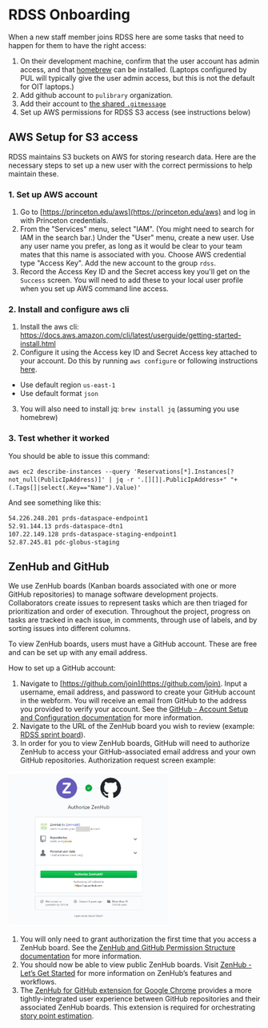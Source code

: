 # RDSS Onboarding

When a new staff member joins RDSS here are some tasks that need to happen for them to have the right access:

1. On their development machine, confirm that the user account has admin access, and that [homebrew](https://brew.sh/) can be installed. (Laptops configured by PUL will typically give the user admin access, but this is not the default for OIT laptops.)
1. Add github account to `pulibrary` organization.
1. Add their account to [the shared `.gitmessage`](https://github.com/pulibrary/pul-the-hard-way/blob/main/gitmessage.md)
1. Set up AWS permissions for RDSS S3 access (see instructions below)

## AWS Setup for S3 access

RDSS maintains S3 buckets on AWS for storing research data. Here are the necessary steps to set up a new user with the correct permissions to help maintain these.

### 1. Set up AWS account

1. Go to [https://princeton.edu/aws](https://princeton.edu/aws) and log in with Princeton credentials.
2. From the "Services" menu, select "IAM". (You might need to search for IAM in the search bar.) Under the "User" menu, create a new user. Use any user name you prefer, as long as it would be clear to your team mates that this name is associated with you. Choose AWS credential type "Access Key". Add the new account to the group `rdss`.
3. Record the Access Key ID and the Secret access key you'll get on the `Success` screen. You will need to add these to your local user profile when you set up AWS command line access.

### 2. Install and configure aws cli

1. Install the aws cli: https://docs.aws.amazon.com/cli/latest/userguide/getting-started-install.html
2. Configure it using the Access key ID and Secret Access key attached to your account. Do this by running `aws configure` or following instructions [here](https://docs.aws.amazon.com/cli/latest/userguide/getting-started-quickstart.html).

- Use default region `us-east-1`
- Use default format `json`

3. You will also need to install jq: `brew install jq` (assuming you use homebrew)

### 3. Test whether it worked

You should be able to issue this command:

```
aws ec2 describe-instances --query 'Reservations[*].Instances[?not_null(PublicIpAddress)]' | jq -r '.[][]|.PublicIpAddress+" "+(.Tags[]|select(.Key=="Name").Value)'
```

And see something like this:

```
54.226.248.201 prds-dataspace-endpoint1
52.91.144.13 prds-dataspace-dtn1
107.22.149.128 prds-dataspace-staging-endpoint1
52.87.245.81 pdc-globus-staging
```

## ZenHub and GitHub

We use ZenHub boards (Kanban boards associated with one or more GitHub repositories) to manage software development projects. Collaborators create issues to represent tasks which are then triaged for prioritization and order of execution.  Throughout the project, progress on tasks are tracked in each issue, in comments, through use of labels, and by sorting issues into different columns.

To view ZenHub boards, users must have a GitHub account. These are free and can be set up with any email address.

How to set up a GitHub account:

1. Navigate to [https://github.com/join](https://github.com/join).  Input a username, email address, and password to create your GitHub account in the webform. You will receive an email from GitHub to the address you provided to verify your account.  See the [GitHub - Account Setup and Configuration documentation](https://git-scm.com/book/en/v2/GitHub-Account-Setup-and-Configuration) for more information.
1. Navigate to the URL of the ZenHub board you wish to review (example: [RDSS sprint board](https://app.zenhub.com/workspaces/rdss-61a4f1a12a399b001730f65a/board)).
1. In order for you to view ZenHub boards, GitHub will need to authorize ZenHub to access your GitHub-associated email address and your own GitHub repositories.
  Authorization request screen example:

  ![](images/zenhub.png)
  
1. You will only need to grant authorization the first time that you access a ZenHub board.  See the [ZenHub and GitHub Permission Structure documentation](https://help.zenhub.com/support/solutions/articles/43000037261-github-permissions-and-access-in-zenhub) for more information.
2. You should now be able to view public ZenHub boards. Visit [ZenHub - Let’s Get Started](https://help.zenhub.com/support/solutions/43000361405) for more information on ZenHub’s features and workflows.  
3. The [ZenHub for GitHub extension for Google Chrome](https://chromewebstore.google.com/detail/zenhub-for-github/ogcgkffhplmphkaahpmffcafajaocjbd) provides a more tightly-integrated user experience between GitHub repositories and their associated ZenHub boards.  This extension is required for orchestrating [story point estimation](https://github.com/pulibrary/rdss-handbook/blob/main/issues.md#story-point-estimation).

